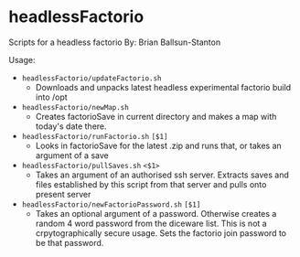 # headlessFactorio
Scripts for a headless factorio
By: Brian Ballsun-Stanton

Usage:

* `headlessFactorio/updateFactorio.sh`
	* Downloads and unpacks latest headless experimental factorio build into /opt
* `headlessFactorio/newMap.sh`
	* Creates factorioSave in current directory and makes a map with today's date there.
* `headlessFactorio/runFactorio.sh` `[$1]`
	* Looks in factorioSave for the latest .zip and runs that, or takes an argument of a save
* `headlessFactorio/pullSaves.sh` `<$1>`
	* Takes an argument of an authorised ssh server. Extracts saves and files established by this script from that server and pulls onto present server
* `headlessFactorio/newFactorioPassword.sh` `[$1]`
	* Takes an optional argument of a password. Otherwise creates a random 4 word password from the diceware list. This is not a crpytographically secure usage. Sets the factorio join password to be that password.



